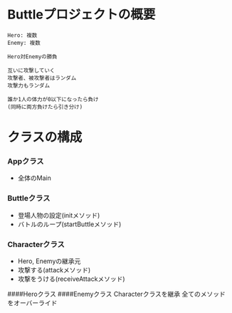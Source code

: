 # Buttleプロジェクトの概要
    Hero: 複数
    Enemy: 複数

    Hero対Enemyの勝負

    互いに攻撃していく
    攻撃者、被攻撃者はランダム
    攻撃力もランダム

    誰か1人の体力が0以下になったら負け
    (同時に両方負けたら引き分け)

# クラスの構成

### Appクラス
- 全体のMain

### Buttleクラス
- 登場人物の設定(initメソッド)
- バトルのループ(startButtleメソッド)

### Characterクラス
- Hero, Enemyの継承元
- 攻撃する(attackメソッド)
- 攻撃をうける(receiveAttackメソッド)

####Heroクラス
####Enemyクラス
Characterクラスを継承
全てのメソッドをオーバーライド
